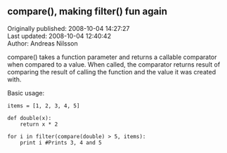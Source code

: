 ## compare(), making filter() fun again  
Originally published: 2008-10-04 14:27:27  
Last updated: 2008-10-04 12:40:42  
Author: Andreas Nilsson  
  
compare() takes a function parameter and returns a callable comparator when compared to a value. When called, the comparator returns result of comparing the result of calling the function and the value it was created with.

Basic usage:

    items = [1, 2, 3, 4, 5]

    def double(x):
        return x * 2

    for i in filter(compare(double) > 5, items):
        print i #Prints 3, 4 and 5